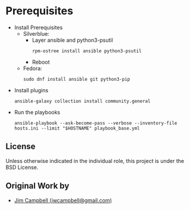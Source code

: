 # Prerequisites

- Install Prerequisites
  - Silverblue:
    - Layer ansible and python3-psutil
      ```shell
      rpm-ostree install ansible python3-psutil
      ```
    - Reboot
  - Fedora:
    ```shell
    sudo dnf install ansible git python3-pip
    ```
- Install plugins
  ```shell
  ansible-galaxy collection install community.general
  ```
- Run the playbooks
  ```shell
  ansible-playbook --ask-become-pass --verbose --inventory-file hosts.ini --limit "$HOSTNAME" playbook_base.yml
  ```

## License

Unless otherwise indicated in the individual role, this project is under the BSD License.

## Original Work by

- [Jim Campbell (jwcampbell@gmail.com)](https://github.com/j1mc/ansible-silverblue)
